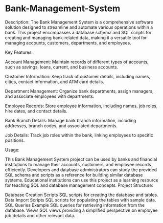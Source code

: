 # Bank-Management-System

Description:
The Bank Management System is a comprehensive software solution designed to streamline and automate various operations within a bank. This project encompasses a database schema and SQL scripts for creating and managing bank-related data, making it a versatile tool for managing accounts, customers, departments, and employees.


Key Features:

Account Management: Maintain records of different types of accounts, such as savings, loans, current, and business accounts.

Customer Information: Keep track of customer details, including names, cities, contact information, and ATM card details.

Department Management: Organize bank departments, assign managers, and associate employees with departments.

Employee Records: Store employee information, including names, job roles, hire dates, and contact details.

Bank Branch Details: Manage bank branch information, including addresses, branch codes, and associated departments.

Job Details: Track job roles within the bank, linking employees to specific positions.

Usage:

This Bank Management System project can be used by banks and financial institutions to manage their accounts, customers, and employee records efficiently.
Developers and database administrators can study the provided SQL schema and scripts as a reference for building similar database systems.
Educational institutions can use this project as a learning resource for teaching SQL and database management concepts.
Project Structure:

Database Creation Scripts
SQL scripts for creating the database and tables.
Data Import Scripts
SQL scripts for populating the tables with sample data.
SQL Queries
Example SQL queries for retrieving information from the database.
Views
SQL views providing a simplified perspective on employee job details and other relevant data.
